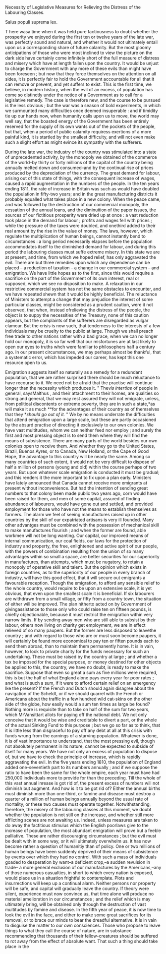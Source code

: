 Necessity of Legislative Measures for Relieving the Distress of the Labouring Classes.Salus populi suprema lex.T here  wasa time when it was held pure factiousness to doubt whether the prosperity we enjoyed during the first ten or twelve years of the late war, was perfectly sound and natural, and whether it would not ultimately entail upon us a corresponding share of future calamity. But the most gloomy anticipations of those who were most inclined to view the picture on the dark side have certainly come infinitely short of the full measure of distress and misery which have at length fallen upon the country. It would be unjust to charge the Government with any more of these evils than might have been foreseen ; but now that they force themselves on the attention on all sides, it is perfectly fair to hold the Government accountable for all that it can remove or prevent, and yet suffers to exist. This is the first time, we believe, in modern history, when the evil of an excess, of population has come so distinctly under the notice of a Government as to call for a legislative remedy. The case is therefore new, and the course to be pursued is the less obvious ; but the war was a season of bold experiments, in which we surmounted many difficulties once deemed insuperable : and if timidity tie up our hands now, when humanity calls upon us to move, the world may well say, that the boasted energy of the Government has been entirely reserved for the supply of its own wants out of the pockets of the people, but that, when a period of public calamity requiress exertions of a more painful kind, it is startled by the smallest difficulty, and will not even make such a slight effort as might evince its sympathy with the sufferers.During the late war, the industry of the country was stimulated into a state of unprecedented activity, by the monopoly we obtained of the commerce of the world–by thirty or forty millions of the capital of the country being annually melted down and consumed–and by the continual rise of prices produced by the depreciation of the currency. The great demand for labour, arising out of this state of things, with the consequent increase of wages, caused a rapid augmentation in the numbers of the people. In the ten years ending 1811, the rate of increase in Britain was such as would have doubled the population in fifty-two years; and in the great manufacturing districts it probably equalled what takes place in a new colony. When the peace came, and was followed by the destruction of our commercial monopoly, the cessation of the annual loans, and the diminuition of the paper issues, the sources of our fictitious prosperity were dried up at once : a vast reduction took place in the demand for labour ; profits and wages fell with prices ; while the pressure of the taxes were doubled, and onethird added to their real amount by the rise in the value of money. The laws, however, which regulate the multiplication of human beings, cannot instantly bend to circumstances : a long period necessarily elapses before the population accommodates itself to the diminished demand for labour, and during this period the labouring classes must suffe extreme misery. In this state we are at present, and time, from which we hoped relief, has only aggravated the evil. There are but three remedies upon which any dependence can be placed – a reduction of taxation – a change in our commercial system – and emigration. We have little hopes as to the first, since this would require a sacrifice on the part of the Government of its own interest, real or supposed, which we see no disposition to make. A relaxation in our restrictive commercial system has not the same obstacles to encounter, and we have repeated shewn that it would be highly beneficial. The reluctance of Ministers to attempt a change that may prejudice the interest of some particular classes, might be considered as a prudent caution, were it not observed, that when, instead ofrelieving the distress of the people, the object is to suppy the necessities of the Treasury, none of this caution appears, but the complaints of the sufferers are disregarded as vulgar clamour. But the crisis is now such, that tenderness to the interests of a few individuals may be cruelty to the public at large. Though we shall preach free trade to other nations rather with a bad grace, when we can no longer hold our monopoly, it is so far well that our misfortunes are at last likely to open our eyes to truths whch were familiar to philosophers half a century ago. In our present circumstances, we may perhaps almost be thankful, that a systematic error, which has impeded our career, has kept this one resource open to us.Emigration suggests itself so naturally as a remedy for a redundant population, that we are rather surprised there should be much reluctance to have recourse to it. We need not be afraid that the practise will continue longer than the necessity which produces it. " The*vis intertiae*  of people in general, saysMalthus , and their attachment to their homes, are qualities so strong and general, that we may rest assured they will not emigrate, unless, from political discontents or extreme poverty, they are in such a state,*as will make it as much **for the advantages of their country as of themselves that they **should go out of it.* " We by no means underrate the difficulties that attend emigration upon a large scale, but these are partly occasioned by the absurd practise of directing it exclusively to our own colonies. We have vast multitudes, whom we can neither feed nor employ ; and surely the first and most pressing object is to send them where they will find the means of subsistence. There are many parts of the world besides our own colonies open to receive them. And whether they go to the United States, Brazil, Buenos Ayres, or to Canada, New Holland, or the Cape of Good Hope, the advantage to this country will be nearly the same. Among so many countries of such extent, it would not be very difficult to dispose of half a million of persons (young and old) within the course perhaps of two years. But upon whatever scale emigration is conducted it must be gradual; and this renders it the more important to fix upon a plan early. Ministers have lately announced that Canada cannot receive more emigrants at present without inconvenience. But had the intention of sending great numbers to that colony been made public two years ago, corn would have been raised for them, and men of some capital, assured of finding abundance of labourers, would have gone out and settled, and provided employment for those who have not the means to establish themselves as farmers. The alarm we feel of seeing manufactures raised up in other countries by the skill of our expatriated artisans is very ill founded. Many other advantges must be combined with the possession of mechanical skill to make manufactures flourish ; and when the former are found, able workmen will not be long wanting. Our capital, our improved means of internal communication, our coal fields, our laws for the protection of industry and property, the free, enlightened and active spirit of our people, with the powers of combination resulting from the union of so many advantages within so small a space, are better securities for our superiority in manufactures, than attempts, which must be nugatory, to retain a monopoly of operative skill and talent. But the opinion which exists in foreign countries, as to the superiority of our people in every branch of industry, will have this good effect, that it will secure out emigrants a favourable reception. Though the emigration, to afford any sensible relief to the whole country, would require to be upon an extensive scale, it is yet obvious, that even upon the smallest scale it is beneficial. If six labourers are withdrawn from a small village, or fifty from a country town, the situation of either will be improved. The plan hitherto acted on by Government of givingassistance to those only who could raise ten on fifteen pounds, is chiefly objectionable, because it must restrict the emigration within very narrow limits. If by sending away men who are still able to subsist by their labour, others now living on charity get employment, we are in effect relieved of so many paupers. But the former are less disposed to leavethe country ; and with regard to those who are or must soon become paupers, it will certainly be found more economical to pay ten or fiften pounds each to send them abroad, than to maintain them permanently home. It is in vain, however, to look to private charity for the funds necessary for such an undertaking. These must be raised by the country at large ; and whether a tax be imposed for the special purpose, or money destined for other objects be applied to this, the country, we have no doubt, is ready to make the sacrifice. Suppose that even so great a sum as five millions were required, this is but the half of what England alone pays every year for poor rates ; and what is such a sum, if it were to afford certain relief on an emergency lke the present? If the French and Dutch should again disagree about the navigation of the Scheldt, or if we should quarrel with the French or Americans about the traffic in a few hundred wild cat-skins on the other side of the globe, how easily would a sum ten times as large be found? Nothing more is requisite than to take on half of the sum for two years, which MrVansittart  allots for paying off the national debt. We not only conceive that it would be wise and creditable to divert a part, or the whole of the actual Sinking Fund to this purpose ; but we go so far as to think, that it is little less than disgraceful to pay off any debt at all at this crisis with funds wrung from the earnings of a starving population. Whatever is done, it is of vast importance to understand, that the most pressing evil, though not absolutely permanent in its nature, cannot be expected to subside of itself for many years. We have not only an excess of population to dispose of, but we have to check the principle of increase, which is rapidly aggravating the evil. In the five years ending 1810, the population of England added one-seventieth part to its numbers annually ; and if we suppose the ratio to have been the same for the whole empire, each year must have had 250,000 individuals more to provide for than the preceding. Till the whole of this vast annual inrease is got rid of, the present excess of numbers will not diminish but augment. And how is it to be got rid of? Either the annual births must diminish more than one-third, or famine and disease must destroy a quarter of a million of human beings annually beyond the usual rate of mortality, or these two causes must operate together. Notwithstanding, therefore, the misery of the labouring classes at this moment, we doubt whether the population is not still on the increase, and whether still more afflicting scenes are not awaiting us. Indeed, unless measures are taken to do away the factitious stimulus which the English poorlaws give to the increase of population, the most abundant emigration will prove but a feeble palliative. These are rather discouraging circumstances ; but the evil must be dealt with in some way, or it will ultimately overwhelm us. It has now become rather a question of humanitiy than of policy. One or two millions of human beings have been suddenly deprived of their means of subsistence by events over which they had no control. With such a mass of individuals goaded to desperation by want–a deficient crop,–a sudden revulsion in trade– a more general exclusion of our manufactures by the Americans,–any of those numerous casualties, in short to which every nation is exposed, would place us in a situation frightful to contemplate. Plots and insurrections will keep up a continual alarm. Neither persons nor property will be safe, and capital will gradually leave the country. If theory were silent, experience must now convince us, that time alone will produce no material amelioration in our circumstances ; and the relief which is may ultimately bring, will be obtained only through the destruction of vast multitudes by famine and disease. In the fifth year of peace, it is now time to look the evil in the face, and either to make some great sacrifices for its removal, or to brace our minds to bear the dreadful alternative. It is in vain to disguise the matter to our own consciences. Those who propose to leave things to what they call the course of nature, are in substance recommending that thousands of their fellow-creatures should be suffered to rot away from the effect of absolute want. That such a thing should take place in the